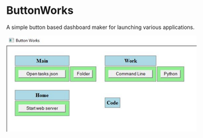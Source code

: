 # ButtonWorks
A simple button based dashboard maker for launching various applications.

![Basic Dashboard Image](images/BasicDash.JPG)
